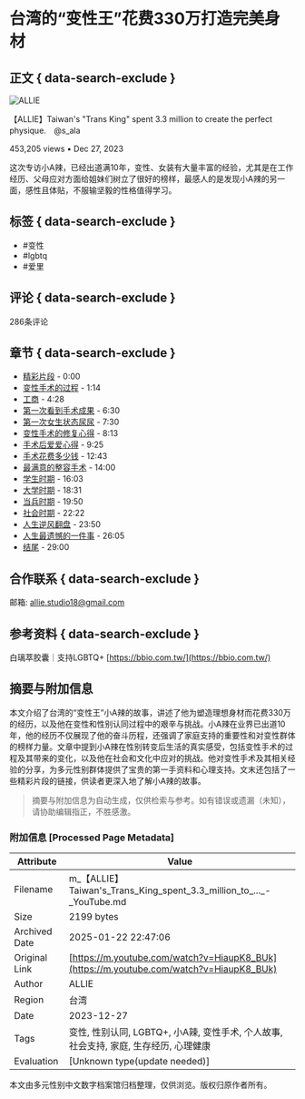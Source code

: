 # 台湾的“变性王”花费330万打造完美身材

## 正文 { data-search-exclude }


![ALLIE](https://yt3.ggpht.com/Smk-u6XXPyNIZDLxH03iBr9vonqJdrIqNFmJRL5ga-Ut3cWY37EY0rSnJksVglzZEO_vMPE2SA=s48-c-k-c0x00ffffff-no-rj)

【ALLIE】Taiwan's "Trans King" spent 3.3 million to create the perfect physique.　@s_ala

453,205 views • Dec 27, 2023 

这次专访小A辣，已经出道满10年，变性、女装有大量丰富的经验，尤其是在工作经历、父母应对方面给姐妹们树立了很好的榜样，最感人的是发现小A辣的另一面，感性且体贴，不服输坚毅的性格值得学习。 

## 标签 { data-search-exclude }
- #变性
- #lgbtq
- #爱里

## 评论 { data-search-exclude }
286条评论

## 章节 { data-search-exclude }
- [精彩片段](https://www.youtube.com/watch?v=HiaupK8_BUk&t=0s) - 0:00
- [变性手术的过程](https://www.youtube.com/watch?v=HiaupK8_BUk&t=74s) - 1:14
- [工商](https://www.youtube.com/watch?v=HiaupK8_BUk&t=268s) - 4:28
- [第一次看到手术成果](https://www.youtube.com/watch?v=HiaupK8_BUk&t=390s) - 6:30
- [第一次女生状态尿尿](https://www.youtube.com/watch?v=HiaupK8_BUk&t=450s) - 7:30
- [变性手术的修复心得](https://www.youtube.com/watch?v=HiaupK8_BUk&t=493s) - 8:13
- [手术后爱爱心得](https://www.youtube.com/watch?v=HiaupK8_BUk&t=565s) - 9:25
- [手术花费多少钱](https://www.youtube.com/watch?v=HiaupK8_BUk&t=763s) - 12:43
- [最满意的整容手术](https://www.youtube.com/watch?v=HiaupK8_BUk&t=840s) - 14:00
- [学生时期](https://www.youtube.com/watch?v=HiaupK8_BUk&t=963s) - 16:03
- [大学时期](https://www.youtube.com/watch?v=HiaupK8_BUk&t=1111s) - 18:31
- [当兵时期](https://www.youtube.com/watch?v=HiaupK8_BUk&t=1190s) - 19:50
- [社会时期](https://www.youtube.com/watch?v=HiaupK8_BUk&t=1342s) - 22:22
- [人生逆风翻盘](https://www.youtube.com/watch?v=HiaupK8_BUk&t=1430s) - 23:50
- [人生最遗憾的一件事](https://www.youtube.com/watch?v=HiaupK8_BUk&t=1565s) - 26:05
- [结尾](https://www.youtube.com/watch?v=HiaupK8_BUk&t=1740s) - 29:00

## 合作联系 { data-search-exclude }
邮箱: allie.studio18@gmail.com

## 参考资料 { data-search-exclude }
白璃萃胶囊｜支持LGBTQ+ [https://bbio.com.tw/](https://bbio.com.tw/)
<!-- tcd_original_link https://m.youtube.com/watch?v=HiaupK8_BUk -->


## 摘要与附加信息

<!-- tcd_abstract -->
本文介绍了台湾的“变性王”小A辣的故事，讲述了他为塑造理想身材而花费330万的经历，以及他在变性和性别认同过程中的艰辛与挑战。小A辣在业界已出道10年，他的经历不仅展现了他的奋斗历程，还强调了家庭支持的重要性和对变性群体的榜样力量。文章中提到小A辣在性别转变后生活的真实感受，包括变性手术的过程及其带来的变化，以及他在社会和文化中应对的挑战。他对变性手术及其相关经验的分享，为多元性别群体提供了宝贵的第一手资料和心理支持。文末还包括了一些精彩片段的链接，供读者更深入地了解小A辣的故事。
<!-- tcd_abstract_end -->

> 摘要与附加信息为自动生成，仅供检索与参考。如有错误或遗漏（未知），请协助编辑指正，不胜感激。

### 附加信息 [Processed Page Metadata]

| Attribute       | Value                                  |
|-----------------|----------------------------------------|
| Filename        | m_【ALLIE】Taiwan's_Trans_King_spent_3.3_million_to_..._-_YouTube.md                             |
| Size            | 2199 bytes                           |
| Archived Date   | 2025-01-22 22:47:06                             |
| Original Link   | [https://m.youtube.com/watch?v=HiaupK8_BUk](https://m.youtube.com/watch?v=HiaupK8_BUk)                       |
| Author          | ALLIE                               |
| Region          | 台湾                               |
| Date            | 2023-12-27                                 |
| Tags            | 变性, 性别认同, LGBTQ+, 小A辣, 变性手术, 个人故事, 社会支持, 家庭, 生存经历, 心理健康                                 |
| Evaluation            | [Unknown type(update needed)]                                 |
<!-- tcd_table_end -->

本文由多元性别中文数字档案馆归档整理，仅供浏览。版权归原作者所有。
